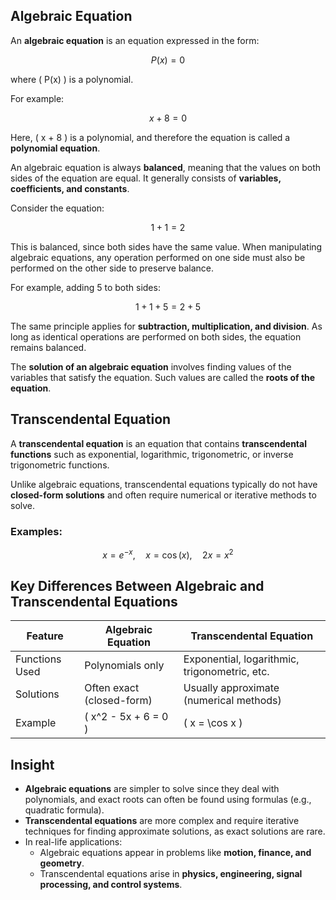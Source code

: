 ## Algebraic Equation

An **algebraic equation** is an equation expressed in the form:  

$$
P(x) = 0
$$  

where \( P(x) \) is a polynomial.  

For example:  

$$
x + 8 = 0
$$  

Here, \( x + 8 \) is a polynomial, and therefore the equation is called a **polynomial equation**.  

An algebraic equation is always **balanced**, meaning that the values on both sides of the equation are equal. It generally consists of **variables, coefficients, and constants**.  

Consider the equation:  

$$
1 + 1 = 2
$$  

This is balanced, since both sides have the same value. When manipulating algebraic equations, any operation performed on one side must also be performed on the other side to preserve balance.  

For example, adding 5 to both sides:  

$$
1 + 1 + 5 = 2 + 5
$$  

The same principle applies for **subtraction, multiplication, and division**. As long as identical operations are performed on both sides, the equation remains balanced.  

The **solution of an algebraic equation** involves finding values of the variables that satisfy the equation. Such values are called the **roots of the equation**.  

## Transcendental Equation

A **transcendental equation** is an equation that contains **transcendental functions** such as exponential, logarithmic, trigonometric, or inverse trigonometric functions.  

Unlike algebraic equations, transcendental equations typically do not have **closed-form solutions** and often require numerical or iterative methods to solve.  

### Examples:

$$
x = e^{-x}, \quad x = \cos(x), \quad 2x = x^2
$$  

## Key Differences Between Algebraic and Transcendental Equations  

| Feature | Algebraic Equation | Transcendental Equation |
|---------|--------------------|--------------------------|
| Functions Used | Polynomials only | Exponential, logarithmic, trigonometric, etc. |
| Solutions | Often exact (closed-form) | Usually approximate (numerical methods) |
| Example | \( x^2 - 5x + 6 = 0 \) | \( x = \cos x \) |

## Insight

- **Algebraic equations** are simpler to solve since they deal with polynomials, and exact roots can often be found using formulas (e.g., quadratic formula).  
- **Transcendental equations** are more complex and require iterative techniques for finding approximate solutions, as exact solutions are rare.  
- In real-life applications:  
  - Algebraic equations appear in problems like **motion, finance, and geometry**.  
  - Transcendental equations arise in **physics, engineering, signal processing, and control systems**.  

